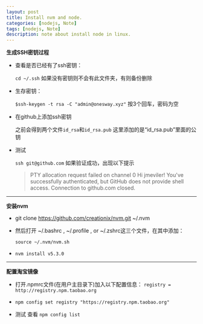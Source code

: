 ```yaml
---
layout: post
title: Install nvm and node.
categories: [nodejs, Note]
tags: [nodejs, Note]
description: note about install node in linux.
---
```



**生成SSH密钥过程**

* 查看是否已经有了ssh密钥：

    `cd ~/.ssh`
    如果没有密钥则不会有此文件夹，有则备份删除

* 生存密钥：

    `$ssh-keygen -t rsa -C "admin@onesway.xyz"`
    按3个回车，密码为空

* 在github上添加ssh密钥

    之前会得到两个文件`id_rsa`和`id_rsa.pub`
    这里添加的是“id_rsa.pub”里面的公钥

* 测试

    `ssh git@github.com`
    如果验证成功，出现以下提示

    >PTY allocation request failed on channel 0
    >Hi jmeviler! You've successfully authenticated, but GitHub does not provide shell access.
    >Connection to github.com closed.

---
**安装nvm**

* git clone https://github.com/creationix/nvm.git ~/.nvm

* 然后打开 ~/.bashrc ,  ~/.profile , or  ~/.zshrc这三个文件，在其中添加：

    `source ~/.nvm/nvm.sh`

* `nvm install v5.3.0`

---
**配置淘宝镜像**

* 打开.npmrc文件(在用户主目录下)加入以下配置信息：
    `registry = http://registry.npm.taobao.org`

* `npm config set registry "https://registry.npm.taobao.org"`

* 测试 查看 `npm config list`
